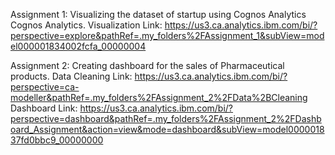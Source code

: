Assignment 1: Visualizing the dataset of startup using Cognos Analytics Cognos Analytics.
Visualization Link: https://us3.ca.analytics.ibm.com/bi/?perspective=explore&pathRef=.my_folders%2FAssignment_1&subView=model000001834002fcfa_00000004

Assignment 2: Creating dashboard for the sales of Pharmaceutical products.
Data Cleaning Link: https://us3.ca.analytics.ibm.com/bi/?perspective=ca-modeller&pathRef=.my_folders%2FAssignment_2%2FData%2BCleaning
Dashboard Link: https://us3.ca.analytics.ibm.com/bi/?perspective=dashboard&pathRef=.my_folders%2FAssignment_2%2FDashboard_Assignment&action=view&mode=dashboard&subView=model000001837fd0bbc9_00000000
